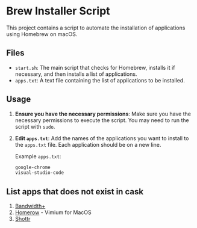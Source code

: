 # Brew Installer Script

This project contains a script to automate the installation of applications using Homebrew on macOS.

## Files

- `start.sh`: The main script that checks for Homebrew, installs it if necessary, and then installs a list of applications.
- `apps.txt`: A text file containing the list of applications to be installed.

## Usage

1. **Ensure you have the necessary permissions**:
   Make sure you have the necessary permissions to execute the script. You may need to run the script with `sudo`.

2. **Edit `apps.txt`**:
   Add the names of the applications you want to install to the `apps.txt` file. Each application should be on a new line.

   Example `apps.txt`:
   ```txt
   google-chrome
   visual-studio-code
   ```

## List apps that does not exist in cask

1. [Bandwidth+](https://apps.apple.com/us/app/bandwidth/id490461369?mt=12)
2. [Homerow](https://github.com/dexterleng/homerow) - Vimium for MacOS
3. [Shottr](https://shottr.cc/)